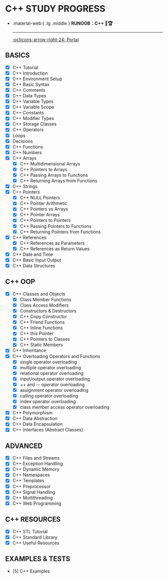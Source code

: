 # C++ STUDY PROGRESS

<div class="grid cards" markdown>

-   :material-web:{ .lg .middle } __RUNOOB：C++ 🎯🏆__

    ---

    [:octicons-arrow-right-24: <a href="https://www.runoob.com/cplusplus/cpp-tutorial.html" target="_blank"> Portal </a>](#)

</div>

## BASICS
- [x] C++ Tutorial
- [x] C++ Introduction
- [x] C++ Environment Setup
- [x] C++ Basic Syntax
- [x] C++ Comments
- [x] C++ Data Types
- [x] C++ Variable Types
- [x] C++ Variable Scope
- [x] C++ Constants
- [x] C++ Modifier Types
- [x] C++ Storage Classes
- [x] C++ Operators
- [x] Loops
- [x] Decisions
- [x] C++ Functions
- [x] C++ Numbers
- [x] C++ Arrays
  - [x] C++ Multidimensional Arrays
  - [x] C++ Pointers to Arrays
  - [x] C++ Passing Arrays to Functions
  - [x] C++ Returning Arrays from Functions
- [x] C++ Strings
- [x] C++ Pointers
  - [x] C++ NULL Pointers
  - [x] C++ Pointer Arithmetic
  - [x] C++ Pointers vs Arrays
  - [x] C++ Pointer Arrays
  - [x] C++ Pointers to Pointers
  - [x] C++ Passing Pointers to Functions
  - [x] C++ Returning Pointers from Functions
- [x] C++ References
  - [x] C++ References as Parameters
  - [x] C++ References as Return Values
- [x] C++ Date and Time
- [x] C++ Basic Input Output
- [x] C++ Data Structures

## C++ OOP
- [x] C++ Classes and Objects
  - [x] Class Member Functions
  - [x] Class Access Modifiers
  - [x] Constructors & Destructors
  - [x] C++ Copy Constructor
  - [x] C++ Friend Functions
  - [x] C++ Inline Functions
  - [x] C++ this Pointer
  - [x] C++ Pointers to Classes
  - [x] C++ Static Members
- [x] C++ Inheritance
- [x] C++ Overloading Operators and Functions
  - [x] single operator overloading
  - [x] multiple operator overloading
  - [x] relational operator overloading
  - [x] input/output operator overloading
  - [x] ++ and -- operator overloading
  - [x] assignment operator overloading
  - [x] calling operator overloading
  - [x] index operator overloading
  - [x] class member access operator overloading
- [x] C++ Polymorphism
- [x] C++ Data Abstraction
- [x] C++ Data Encapsulation
- [x] C++ Interfaces (Abstract Classes)

## ADVANCED
- [x] C++ Files and Streams
- [x] C++ Exception Handling
- [x] C++ Dynamic Memory
- [x] C++ Namespaces
- [x] C++ Templates
- [x] C++ Preprocessor
- [x] C++ Signal Handling
- [x] C++ Multithreading
- [x] C++ Web Programming
 
## C++ RESOURCES
- [x] C++ STL Tutorial
- [x] C++ Standard Library
- [x] C++ Useful Resources

## EXAMPLES & TESTS
- [5] C++ Examples

